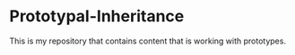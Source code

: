 # Prototypal-Inheritance
This is my repository that contains content that is working with prototypes.

